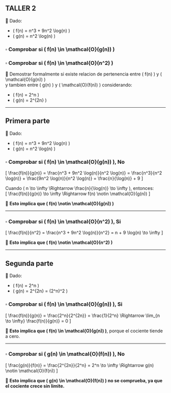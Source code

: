 ## TALLER 2

🔸 Dado:  
- \( f(n) = n^3 + 9n^2 \log(n) \)  
- \( g(n) = n^2 \log(n) \)

### ▫️ Comprobar si \( f(n) \in \mathcal{O}(g(n)) \)  
### ▫️ Comprobar si \( f(n) \in \mathcal{O}(n^2) \)

📌 Demostrar formalmente si existe relacion de pertenencia entre \( f(n) \) y \( \mathcal{O}(g(n)) \)  
y tambien entre \( g(n) \) y \( \mathcal{O}(f(n)) \) considerando:  
- \( f(n) = 2^n \)  
- \( g(n) = 2^{2n} \)

---

## Primera parte

🔹 Dado:
- \( f(n) = n^3 + 9n^2 \log(n) \)  
- \( g(n) = n^2 \log(n) \)

### ▫️ Comprobar si \( f(n) \in \mathcal{O}(g(n)) \), **No**

\[
\frac{f(n)}{g(n)} = \frac{n^3 + 9n^2 \log(n)}{n^2 \log(n)} = \frac{n^3}{n^2 \log(n)} + \frac{9n^2 \log(n)}{n^2 \log(n)} = \frac{n}{\log(n)} + 9
\]

Cuando \( n \to \infty \Rightarrow \frac{n}{\log(n)} \to \infty \), entonces:  
\[
\frac{f(n)}{g(n)} \to \infty \Rightarrow f(n) \notin \mathcal{O}(g(n))
\]

📌 **Esto implica que \( f(n) \notin \mathcal{O}(g(n)) \)**

---

### ▫️ Comprobar si \( f(n) \in \mathcal{O}(n^2) \), **Si**

\[
\frac{f(n)}{n^2} = \frac{n^3 + 9n^2 \log(n)}{n^2} = n + 9 \log(n) \to \infty
\]

📌 **Esto implica que \( f(n) \notin \mathcal{O}(n^2) \)**

---

## Segunda parte

🔹 Dado:
- \( f(n) = 2^n \)  
- \( g(n) = 2^{2n} = (2^n)^2 \)

### ▫️ Comprobar si \( f(n) \in \mathcal{O}(g(n)) \), **Si**

\[
\frac{f(n)}{g(n)} = \frac{2^n}{2^{2n}} = \frac{1}{2^n} \Rightarrow \lim_{n \to \infty} \frac{f(n)}{g(n)} = 0
\]

📌 **Esto implica que \( f(n) \in \mathcal{O}(g(n)) \)**, porque el cociente tiende a cero.

---

### ▫️ Comprobar si \( g(n) \in \mathcal{O}(f(n)) \), **No**

\[
\frac{g(n)}{f(n)} = \frac{2^{2n}}{2^n} = 2^n \to \infty \Rightarrow g(n) \notin \mathcal{O}(f(n))
\]

📌 **Esto implica que \( g(n) \in \mathcal{O}(f(n)) \) no se comprueba, ya que el cociente crece sin limite.**

